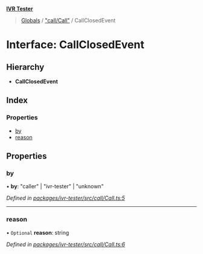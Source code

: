 **[IVR Tester](../README.md)**

> [Globals](../README.md) / ["call/Call"](../modules/_call_call_.md) / CallClosedEvent

# Interface: CallClosedEvent

## Hierarchy

* **CallClosedEvent**

## Index

### Properties

* [by](_call_call_.callclosedevent.md#by)
* [reason](_call_call_.callclosedevent.md#reason)

## Properties

### by

•  **by**: \"caller\" \| \"ivr-tester\" \| \"unknown\"

*Defined in [packages/ivr-tester/src/call/Call.ts:5](https://github.com/SketchingDev/ivr-tester/blob/0888491/packages/ivr-tester/src/call/Call.ts#L5)*

___

### reason

• `Optional` **reason**: string

*Defined in [packages/ivr-tester/src/call/Call.ts:6](https://github.com/SketchingDev/ivr-tester/blob/0888491/packages/ivr-tester/src/call/Call.ts#L6)*
